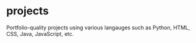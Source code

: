 # projects
Portfolio-quality projects using various langauges such as Python, HTML, CSS, Java, JavaScript, etc.
